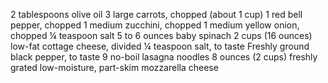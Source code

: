 2 tablespoons olive oil
3 large carrots, chopped (about 1 cup)
1 red bell pepper, chopped
1 medium zucchini, chopped
1 medium yellow onion, chopped
¼ teaspoon salt
5 to 6 ounces baby spinach
2 cups (16 ounces) low-fat cottage cheese, divided
¼ teaspoon salt, to taste
Freshly ground black pepper, to taste
9 no-boil lasagna noodles
8 ounces (2 cups) freshly grated low-moisture, part-skim mozzarella cheese